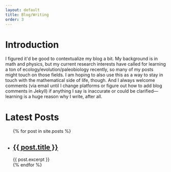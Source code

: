 ```yaml
---
layout: default
title: Blog/Writing
order: 3
---
```


# Introduction

I figured it'd be good to contextualize my blog a bit. My background is in math and physics, but my current research interests have called for learning a ton of ecology/evolution/paleobiology recently, so many of my posts might touch on those fields. I am hoping to also use this as a way to stay in touch with the mathematical side of life, though. And I always welcome comments (via email until I change platforms or figure out how to add blog comments in Jekyll) if anything I say is inaccurate or could be clarified—learning is a huge reason why I write, after all.

<!-- # What, and why, write?
I think it's good for a blog to have a sort of "mission statement" so you dear readers know what to expect if you stick around:

> My goal in this blog is to share some of my love for both the natural world and its study.

Here are the types of posts I do (or plan to do):
- **My New Favorite Organism (MNFO)**: MNFO is inspired by the "Creature Feature" column of my graduate group's offical blog, [*The Ethogram*](https://theethogram.com/category/creature-feature/), but here I take a bit more liberty in talking about non-behavioral aspects of organisms as well as non-animals.
- **EvoBites** (Name pending): EvoBites (or whatever I decide to name it) is where I will talk about concepts or methods in biology. I am inspired to write these because teaching a topic is a great way to learn about said topic. This also means that I am learning while writing some of these, and they may fall outside of my expertise. I hope that my citing sufficient sources will be enough to get you to believe me, or at least understand my thought process enough to tell me why I am wrong!
- **Lessons from Nature**: Lessons from Nature is a column where I describe some natural phenomenon and discuss the lessons it can teach us. This could be an animal doing something cool that teaches us how to do that same thing, or it can be something more abstract. This is the column that plays most to my research, since I am all about learning about physics through organisms and organisms through physics.

Let me know via email if you think of anything interesting that I should take a look at, even if it doesn't fit under one of these labels! -->


<h1>Latest Posts</h1>

<ul>
  {% for post in site.posts %}
    <li>
      <h2><a href="{{ post.url }}">{{ post.title }}</a></h2>
      {{ post.excerpt }}
    </li>
  {% endfor %}
</ul>